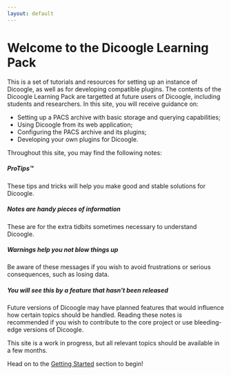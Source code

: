 ```yaml
---
layout: default
---
```


# Welcome to the Dicoogle Learning Pack

This is a set of tutorials and resources for setting up an instance of Dicoogle, as well as for developing compatible plugins. The contents of the Dicoogle Learning Pack are targetted at future users of Dicoogle, including students and researchers.
In this site, you will receive guidance on:

 - Setting up a PACS archive with basic storage and querying capabilities;
 - Using Dicoogle from its web application;
 - Configuring the PACS archive and its plugins;
 - Developing your own plugins for Dicoogle.

Throughout this site, you may find the following notes:

<div class="note">
  <h5>ProTips™ </h5>
  <p>These tips and tricks will help you make good and stable solutions for Dicoogle.</p>
</div>

<div class="note info">
  <h5>Notes are handy pieces of information</h5>
  <p>These are for the extra tidbits sometimes necessary to understand Dicoogle.</p>
</div>

<div class="note warning">
  <h5>Warnings help you not blow things up</h5>
  <p>Be aware of these messages if you wish to avoid frustrations or serious consequences, such as losing data.</p>
</div>

<div class="note unreleased">
  <h5>You will see this by a feature that hasn't been released</h5>
  <p>Future versions of Dicoogle may have planned features that would influence how certain topics should be handled. Reading these notes is recommended if you wish to contribute to the core project or use bleeding-edge versions of Dicoogle.</p>
</div>

This site is a work in progress, but all relevant topics should be available in a few months.

Head on to the [Getting Started](docs/introduction) section to begin!
